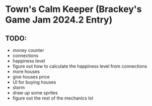 # Town's Calm Keeper (Brackey's Game Jam 2024.2 Entry)

## TODO:
- money counter
- connections
- happiness level
- figure out how to calculate the happiness level from connections
- more houses
- give houses price
- UI for buying houses
- storm
- draw up some sprites
- figure out the rest of the mechanics lol
